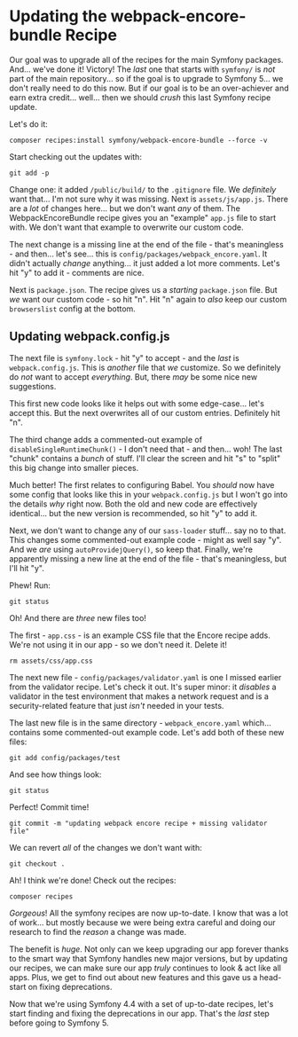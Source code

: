 # Updating the webpack-encore-bundle Recipe

Our goal was to upgrade all of the recipes for the main Symfony packages. And...
we've done it! Victory! The *last* one that starts with `symfony/` is *not* part
of the main repository... so if the goal is to upgrade to Symfony 5... we don't
really need to do this now. But if our goal is to be an over-achiever and earn
extra credit... well... then we should *crush* this last Symfony recipe update.

Let's do it:

```terminal
composer recipes:install symfony/webpack-encore-bundle --force -v
```

Start checking out the updates with:

```terminal
git add -p
```

Change one: it added `/public/build/` to the `.gitignore` file. We *definitely*
want that... I'm not sure why it was missing. Next is `assets/js/app.js`. There
are a *lot* of changes here... but we don't want *any* of them. The
WebpackEncoreBundle recipe gives you an "example" `app.js` file to start with.
We don't want that example to overwrite our custom code.

The next change is a missing line at the end of the file - that's meaningless -
and then... let's see... this is `config/packages/webpack_encore.yaml`. It didn't
actually *change* anything... it just added a lot more comments. Let's hit "y"
to add it - comments are nice.

Next is `package.json`. The recipe gives us a *starting* `package.json` file.
But *we* want our custom code - so hit "n". Hit "n" again to *also* keep our custom
`browserslist` config at the bottom.

## Updating webpack.config.js

The next file is `symfony.lock` - hit "y" to accept - and the *last* is
`webpack.config.js`. This is *another* file that *we* customize. So we definitely
do *not* want to accept *everything*. But, there *may* be some nice new suggestions.

This first new code looks like it helps out with some edge-case... let's accept
this. But the next overwrites all of our custom entries. Definitely hit "n".

The third change adds a commented-out example of `disableSingleRuntimeChunk()` -
I don't need that - and then... woh! The last "chunk" contains a *bunch* of stuff.
I'll clear the screen and hit "s" to "split" this big change into smaller pieces.

Much better! The first relates to configuring Babel. You *should* now have some
config that looks like this in your `webpack.config.js` but I won't go into the
details *why* right now. Both the old and new code are effectively identical...
but the new version is recommended, so hit "y" to add it.

Next, we don't want to change any of our `sass-loader` stuff... say no to that.
This changes some commented-out example code - might as well say "y". And we
*are* using `autoProvidejQuery()`, so keep that. Finally, we're apparently missing
a new line at the end of the file - that's meaningless, but I'll hit "y".

Phew! Run:

```terminal
git status
```

Oh! And there are *three* new files too!

The first - `app.css` - is an example CSS file that the Encore recipe adds.
We're not using it in our app - so we don't need it. Delete it!

```terminal
rm assets/css/app.css
```

The next new file - `config/packages/validator.yaml` is one I missed earlier from
the validator recipe. Let's check it out. It's super minor: it *disables* a validator
in the test environment that makes a network request and is a security-related
feature that just *isn't* needed in your tests.

The last new file is in the same directory - `webpack_encore.yaml` which... contains
some commented-out example code. Let's add both of these new files:

```terminal
git add config/packages/test
```

And see how things look:

```terminal
git status
```

Perfect! Commit time!

```terminal
git commit -m "updating webpack encore recipe + missing validator file"
```

We can revert *all* of the changes we don't want with:

```terminal
git checkout .
```

Ah! I think we're done! Check out the recipes:

```terminal
composer recipes
```

*Gorgeous*! All the symfony recipes are now up-to-date. I know that was a lot of
work... but mostly because we were being extra careful and doing our research
to find the *reason* a change was made.

The benefit is *huge*. Not only can we keep upgrading our app forever thanks to
the smart way that Symfony handles new major versions, but by updating our recipes,
we can make sure our app *truly* continues to look & act like all apps. Plus,
we get to find out about new features and this gave us a head-start on fixing
deprecations.

Now that we're using Symfony 4.4 with a set of up-to-date recipes, let's start
finding and fixing the deprecations in our app. That's the *last* step before
going to Symfony 5.
